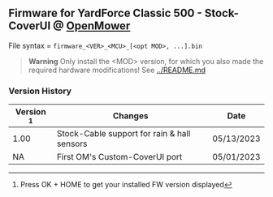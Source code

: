 ## Firmware for YardForce Classic 500 - **Stock**-CoverUI @ [OpenMower](https://github.com/ClemensElflein/OpenMower)

File syntax = `firmware_<VER>_<MCU>_[<opt MOD>, ...].bin`

> **Warning**
> Only install the \<MOD> version, for which you also made the required hardware modifications!
> See [../README.md](../README.md#hardware-modification-rain-sensor-optional>)


### Version History

| Version [^1] | Changes | Date |
| ------- | ------- | ---- |
| 1.00    | Stock-Cable support for rain & hall sensors | 05/13/2023
|  NA       | First OM's Custom-CoverUI port | 05/01/2023

[^1]: Press OK + HOME to get your installed FW version displayed